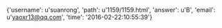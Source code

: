 {'username': u'suanrong', 'path': u'1159/1159.html', 'answer': u'B', 'email': u'yaoxr13@qq.com', 'time': '2016-02-22:10:55:39'}